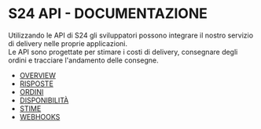 S24 API - DOCUMENTAZIONE
========================
Utilizzando le API di S24 gli sviluppatori possono integrare il nostro servizio di delivery nelle proprie applicazioni.  
Le API sono progettate per stimare i costi di delivery, consegnare degli ordini e tracciare l'andamento delle consegne.  

- [OVERVIEW](it/SOMMARIO.md)
- [RISPOSTE](it/RISPOSTE.md)
- [ORDINI](it/ORDINI.md)
- [DISPONIBILITÀ](it/DISPONIBILITA.md)
- [STIME](it/STIME.md)
- [WEBHOOKS](it/WEBHOOKS.md)
